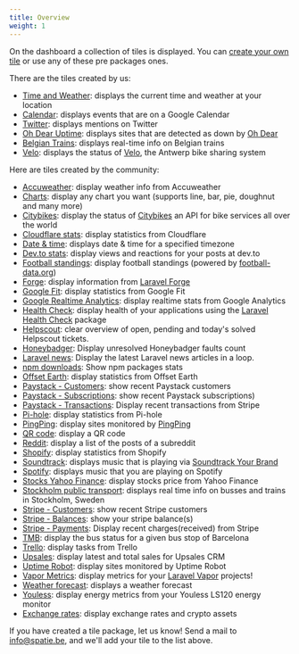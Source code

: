```yaml
---
title: Overview
weight: 1
---
```


On the dashboard a collection of tiles is displayed. You can [create your own tile](/docs/laravel-dashboard/v2/adding-tiles/creating-your-own-tile) or use any of these pre packages ones.

There are the tiles created by us:

- [Time and Weather](/docs/laravel-dashboard/v2/adding-tiles/time-weather): displays the current time and weather at your location
- [Calendar](/docs/laravel-dashboard/v2/adding-tiles/google-calendar): displays events that are on a Google Calendar
- [Twitter](/docs/laravel-dashboard/v2/adding-tiles/twitter-tile): displays mentions on Twitter
- [Oh Dear Uptime](/docs/laravel-dashboard/v2/adding-tiles/oh-dear-uptime): displays sites that are detected as down by [Oh Dear](https://ohdear.app)
- [Belgian Trains](/docs/laravel-dashboard/v2/adding-tiles/belgian-trains): displays real-time info on Belgian trains
- [Velo](/docs/laravel-dashboard/v2/adding-tiles/velo): displays the status of [Velo](https://www.velo-antwerpen.be/en), the Antwerp bike sharing system

Here are tiles created by the community:

- [Accuweather](https://github.com/marcusmyers/laravel-dashboard-accuweather-tile): display weather info from Accuweather
- [Charts](https://github.com/fidum/laravel-dashboard-chart-tile): display any chart you want (supports line, bar, pie, doughnut and many more)
- [Citybikes](https://github.com/Astrotomic/laravel-dashboard-citybikes-tile): display the status of [Citybikes](https://citybik.es) an API for bike services all over the world
- [Cloudflare stats](https://github.com/owenvoke/laravel-dashboard-cloudflare-stats-tile): display statistics from Cloudflare
- [Date & time](https://github.com/solitweb/laravel-dashboard-date-time-tile): displays date & time for a specified timezone
- [Dev.to stats](https://github.com/Hi-Folks/laravel-dashboard-devto-tile): display views and reactions for your posts at dev.to
- [Football standings](https://github.com/kayschima/laravel-dashboard-footballdata-standings-tile): display football standings (powered by [football-data.org](https://football-data.org))
- [Forge](https://github.com/aglipanci/laravel-dashboard-forge-tile): display information from [Laravel Forge](https://forge.laravel.com)
- [Google Fit](https://github.com/owenvoke/laravel-dashboard-google-fit-tile): display statistics from Google Fit
- [Google Realtime Analytics](https://github.com/ingoldsby/laravel-dashboard-google-analytics-realtime-tile): display realtime stats from Google Analytics
- [Health Check](https://github.com/tylerwoonton/laravel-dashboard-health-check-tile): display health of your applications using the [Laravel Health Check](https://github.com/ukfast/laravel-health-check) package
- [Helpscout](https://github.com/creacoon/laravel-dashboard-helpscout-tile): clear overview of open, pending and today's solved Helpscout tickets.
- [Honeybadger](https://github.com/DevLabor/laravel-dashboard-honeybadger-tile): Display unresolved Honeybadger faults count
- [Laravel news](https://github.com/dietercoopman/laravel-dashboard-laravelnews-tile): Display the latest Laravel news articles in a loop.
- [npm downloads](https://github.com/skydiver/laravel-dashboard-npm): Show npm packages stats
- [Offset Earth](https://github.com/owenvoke/laravel-dashboard-offset-earth-tile): display statistics from Offset Earth
- [Paystack - Customers](https://github.com/digikraaft/laravel-dashboard-paystack-customers-tile): show recent Paystack customers
- [Paystack - Subscriptions](https://github.com/digikraaft/laravel-dashboard-paystack-subscriptions-tile): show recent Paystack subscriptions)
- [Paystack - Transactions](https://github.com/digikraaft/laravel-dashboard-paystack-transactions-tile): Display recent transactions from Stripe
- [Pi-hole](https://github.com/owenvoke/laravel-dashboard-pihole-tile): display statistics from Pi-hole
- [PingPing](https://github.com/Astrotomic/laravel-dashboard-pingping-tile): display sites monitored by [PingPing](https://pingping.io)
- [QR code](https://github.com/solitweb/laravel-dashboard-qr-code-tile): display a QR code
- [Reddit](https://github.com/jeop10/laravel-dashboard-reddit-tile): display a list of the posts of a subreddit
- [Shopify](https://github.com/ingoldsby/laravel-dashboard-shopify-tile): display statistics from Shopify
- [Soundtrack](https://github.com/solitweb/laravel-dashboard-soundtrack-tile): displays music that is playing via [Soundtrack Your Brand](https://www.soundtrackyourbrand.com/)
- [Spotify](https://github.com/ashbakernz/laravel-dashboard-spotify-tile): displays music that you are playing on Spotify 
- [Stocks Yahoo Finance](https://github.com/vitorhugoro1/laravel-dashboard-stocks-tile): display stocks price from Yahoo Finance
- [Stockholm public transport](https://github.com/robbens/laravel-dashboard-sl): displays real time info on busses and trains in Stockholm, Sweden
- [Stripe - Customers](https://github.com/digikraaft/laravel-dashboard-stripe-customers-tile): show recent Stripe customers
- [Stripe - Balances](https://github.com/digikraaft/laravel-dashboard-stripe-balances-tile): show your stripe balance(s)
- [Stripe - Payments](https://github.com/digikraaft/laravel-dashboard-stripe-payments-tile): Display recent charges(received) from Stripe
- [TMB](https://github.com/dustycodecorp/laravel-dashboard-tmb-tile): display the bus status for a given bus stop of Barcelona
- [Trello](https://github.com/tkaratug/laravel-dashboard-trello-tile): display tasks from Trello
- [Upsales](https://github.com/robbens/laravel-dashboard-upsales): display latest and total sales for Upsales CRM
- [Uptime Robot](https://github.com/VineVax/laravel-dashboard-uptime-robot-tile): display sites monitored by Uptime Robot
- [Vapor Metrics](https://github.com/fidum/laravel-dashboard-vapor-metrics-tile): display metrics for your [Laravel Vapor](https://vapor.laravel.com) projects!
- [Weather forecast](https://github.com/solitweb/laravel-dashboard-weather-forecast-tile): displays a weather forecast
- [Youless](https://github.com/Xibel/laravel-dashboard-youless-tile): display energy metrics from your Youless LS120 energy monitor
- [Exchange rates](https://github.com/VictorAvelar/laravel-dashboard-exchange-rates-tile): display exchange rates and crypto assets

If you have created a tile package, let us know! Send a mail to info@spatie.be, and we'll add your tile to the list above.
